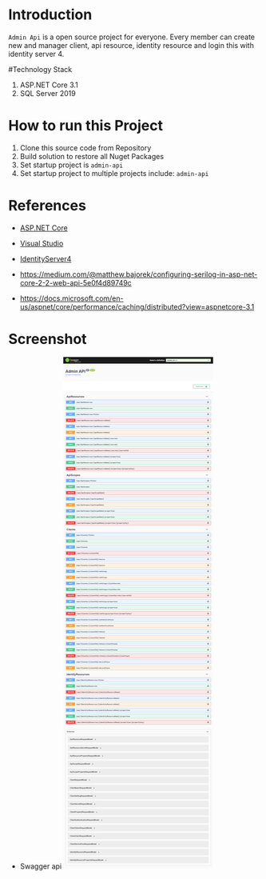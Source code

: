 # Introduction 
`Admin Api` is a open source project for everyone. Every member can create new and manager client, api resource, identity resource and login this with identity server 4. 

#Technology Stack
1. ASP.NET Core 3.1
2. SQL Server 2019

# How to run this Project
1. Clone this source code from Repository
2. Build solution to restore all Nuget Packages
2. Set startup project is `admin-api`
4. Set startup project to multiple projects include: `admin-api`

# References
- [ASP.NET Core](https://docs.microsoft.com/en-us/aspnet/core/?view=aspnetcore-3.1)
- [Visual Studio](https://visualstudio.microsoft.com/)
- [IdentityServer4](https://identityserver.io/)

- https://medium.com/@matthew.bajorek/configuring-serilog-in-asp-net-core-2-2-web-api-5e0f4d89749c
- https://docs.microsoft.com/en-us/aspnet/core/performance/caching/distributed?view=aspnetcore-3.1

# Screenshot

- Swagger api
![alt tag](./admin-api/wwwroot/git-images/admin-api.png)
